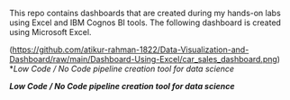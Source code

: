 This repo contains dashboards that are created during my hands-on labs using Excel and IBM Cognos BI tools.
The following dashboard is created using Microsoft Excel.

(https://github.com/atikur-rahman-1822/Data-Visualization-and-Dashboard/raw/main/Dashboard-Using-Excel/car_sales_dashboard.png)
**Low Code / No Code pipeline creation tool for data science*

***Low Code / No Code pipeline creation tool for data science***
